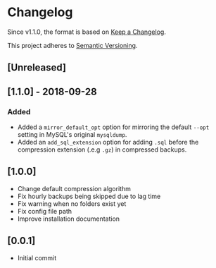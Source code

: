 # Changelog

Since v1.1.0, the format is based on [Keep a Changelog](http://keepachangelog.com/en/1.0.0/).

This project adheres to [Semantic Versioning](http://semver.org/spec/v2.0.0.html).



## [Unreleased]



## [1.1.0] - 2018-09-28

### Added

- Added a `mirror_default_opt` option for mirroring the default `--opt` setting in MySQL's original `mysqldump`.
- Added an `add_sql_extension` option for adding `.sql` before the compression extension (.e.g `.gz`) in compressed backups.



## [1.0.0]

- Change default compression algorithm
- Fix hourly backups being skipped due to lag time
- Fix warning when no folders exist yet
- Fix config file path
- Improve installation documentation



## [0.0.1]

- Initial commit